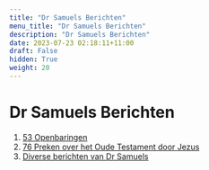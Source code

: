 ```yaml
---
title: "Dr Samuels Berichten"
menu_title: "Dr Samuels Berichten"
description: "Dr Samuels Berichten"
date: 2023-07-23 02:18:11+11:00
draft: False
hidden: True
weight: 20
---
```

# Dr Samuels Berichten

1. [53 Openbaringen](/2-nl-dr-samuels-messages/2-1-nl-53-revelations/)
2. [76 Preken over het Oude Testament door Jezus](/2-nl-dr-samuels-messages/2-2-nl-76-sermons-on-the-old-testament-by-jesus/)
3. [Diverse berichten van Dr Samuels](/2-nl-dr-samuels-messages/2-3-nl-miscellaneous-messages-from-dr-samuels/)
